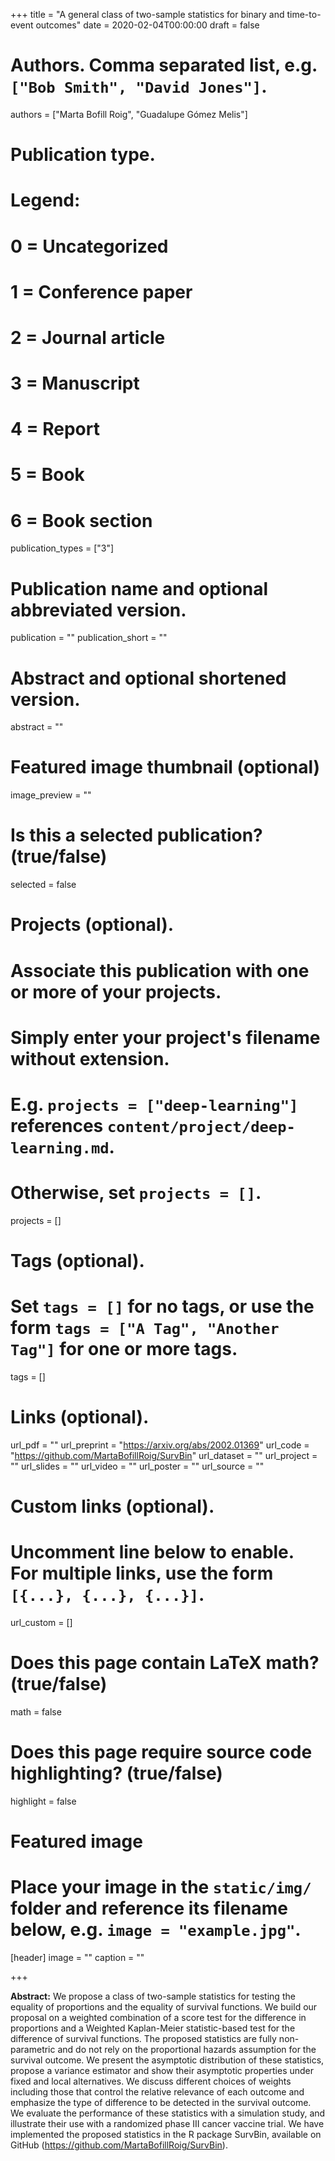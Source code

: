 +++
title = "A general class of two-sample statistics for binary and time-to-event outcomes"
date = 2020-02-04T00:00:00
draft = false

# Authors. Comma separated list, e.g. `["Bob Smith", "David Jones"]`.
authors = ["Marta Bofill Roig", "Guadalupe Gómez Melis"]

# Publication type.
# Legend:
# 0 = Uncategorized
# 1 = Conference paper
# 2 = Journal article
# 3 = Manuscript
# 4 = Report
# 5 = Book
# 6 = Book section
publication_types = ["3"]

# Publication name and optional abbreviated version.
publication = ""
publication_short = ""

# Abstract and optional shortened version.
abstract = ""

# Featured image thumbnail (optional)
image_preview = ""

# Is this a selected publication? (true/false)
selected = false

# Projects (optional).
#   Associate this publication with one or more of your projects.
#   Simply enter your project's filename without extension.
#   E.g. `projects = ["deep-learning"]` references `content/project/deep-learning.md`.
#   Otherwise, set `projects = []`.
projects = []

# Tags (optional).
#   Set `tags = []` for no tags, or use the form `tags = ["A Tag", "Another Tag"]` for one or more tags.
tags = []

# Links (optional).
url_pdf = ""
url_preprint = "https://arxiv.org/abs/2002.01369"
url_code = "https://github.com/MartaBofillRoig/SurvBin"
url_dataset = ""
url_project = ""
url_slides = ""
url_video = ""
url_poster = ""
url_source = ""

# Custom links (optional).
#   Uncomment line below to enable. For multiple links, use the form `[{...}, {...}, {...}]`.
url_custom = []

# Does this page contain LaTeX math? (true/false)
math = false

# Does this page require source code highlighting? (true/false)
highlight = false

# Featured image
# Place your image in the `static/img/` folder and reference its filename below, e.g. `image = "example.jpg"`.
[header]
image = ""
caption = ""

+++

**Abstract:** We propose a class of two-sample statistics for testing the equality of proportions and the equality of survival functions. We build our proposal on a weighted combination of a score test for the difference in proportions and a Weighted Kaplan-Meier statistic-based test for the difference of survival functions. The proposed statistics are fully non-parametric and do not rely on the proportional hazards assumption for the survival outcome. We present the asymptotic distribution of these statistics, propose a variance estimator and show their asymptotic properties under fixed and local alternatives. We discuss different choices of weights including those that control the relative relevance of each outcome and emphasize the type of difference to be detected in the survival outcome. We evaluate the performance of these statistics with a simulation study, and illustrate their use with a randomized phase III cancer vaccine trial. We have implemented the proposed statistics in the R package SurvBin, available on GitHub (https://github.com/MartaBofillRoig/SurvBin).

